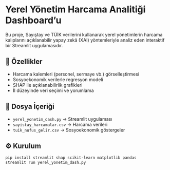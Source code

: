 # Yerel Yönetim Harcama Analitiği Dashboard’u

Bu proje, Sayıştay ve TÜİK verilerini kullanarak yerel yönetimlerin harcama kalıplarını açıklanabilir yapay zekâ (XAI) yöntemleriyle analiz eden interaktif bir Streamlit uygulamasıdır.

## 🚀 Özellikler

- Harcama kalemleri (personel, sermaye vb.) görselleştirmesi
- Sosyoekonomik verilerle regresyon modeli
- SHAP ile açıklanabilirlik grafikleri
- İl düzeyinde veri seçimi ve yorumlama

## 📁 Dosya İçeriği

- `yerel_yonetim_dash.py` → Streamlit uygulaması
- `sayistay_harcamalar.csv` → Harcama verileri
- `tuik_nufus_gelir.csv` → Sosyoekonomik göstergeler

## ⚙️ Kurulum

```bash
pip install streamlit shap scikit-learn matplotlib pandas
streamlit run yerel_yonetim_dash.py
